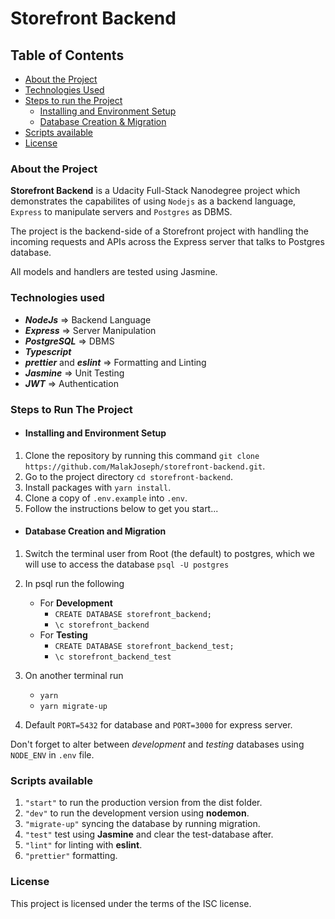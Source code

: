 # Storefront Backend

## Table of Contents

- [About the Project](#about-the-project)
- [Technologies Used](#technologies-used)
- [Steps to run the Project](#steps-to-run-the-project)
  - [Installing and Environment Setup](#installing-and-environment-setup)
  - [Database Creation & Migration](#database-creation-and-migration)
- [Scripts available](#scripts-available)
- [License](#license)

### About the Project

**Storefront Backend** is a Udacity Full-Stack Nanodegree project which demonstrates the capabilites of using `Nodejs` as a backend language, `Express` to manipulate servers and `Postgres` as DBMS.

The project is the backend-side of a Storefront project with handling the incoming requests and APIs across the Express server that talks to Postgres database.

All models and handlers are tested using Jasmine.

### Technologies used

- **_NodeJs_** => Backend Language
- **_Express_** => Server Manipulation
- **_PostgreSQL_** => DBMS
- **_Typescript_**
- **_prettier_** and **_eslint_** => Formatting and Linting
- **_Jasmine_** => Unit Testing
- **_JWT_** => Authentication

### Steps to Run The Project

- #### Installing and Environment Setup

1. Clone the repository by running this command
   `git clone https://github.com/MalakJoseph/storefront-backend.git`.
2. Go to the project directory `cd storefront-backend`.
3. Install packages with `yarn install`.
4. Clone a copy of `.env.example` into `.env`.
5. Follow the instructions below to get you start...

- #### Database Creation and Migration

1. Switch the terminal user from Root (the default) to postgres, which we will use to access the database `psql -U postgres`

2. In psql run the following
   - For **Development**
     - `CREATE DATABASE storefront_backend;`
     - `\c storefront_backend`
   - For **Testing**
     - `CREATE DATABASE storefront_backend_test;`
     - `\c storefront_backend_test`
3. On another terminal run
   - `yarn`
   - `yarn migrate-up`
4. Default `PORT=5432` for database and `PORT=3000` for express server.

Don't forget to alter between _development_ and _testing_ databases using `NODE_ENV` in `.env` file.

### Scripts available

1. `"start"` to run the production version from the dist folder.
2. `"dev"` to run the development version using **nodemon**.
3. `"migrate-up"` syncing the database by running migration.
4. `"test"` test using **Jasmine** and clear the test-database after.
5. `"lint"` for linting with **eslint**.
6. `"prettier"` formatting.

### License

This project is licensed under the terms of the ISC license.
